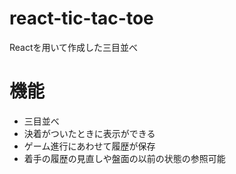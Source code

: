 # react-tic-tac-toe
Reactを用いて作成した三目並べ

# 機能
- 三目並べ
- 決着がついたときに表示ができる
- ゲーム進行にあわせて履歴が保存
- 着手の履歴の見直しや盤面の以前の状態の参照可能


